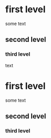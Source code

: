 
# first level

some text

## second level

### third level

text

# first level

some text

## second level

### third level
